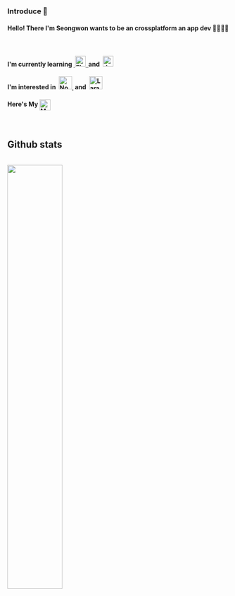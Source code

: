 ### Introduce 👋

<h4>Hello! There I'm Seongwon wants to be an crossplatform an app dev 🧑🏽‍💻📱 </h4><br>
<h4>I'm currently learning&nbsp;<a href="https://flutter.dev" target="_blank" rel="noreferrer"> <img src="https://www.vectorlogo.zone/logos/flutterio/flutterio-icon.svg" alt="Flutter" title="Flutter" width="24" height="24"/>&nbsp; </a> and&nbsp; <a href="https://dart.dev" target="_blank" rel="noreferrer"> <img src="https://www.vectorlogo.zone/logos/dartlang/dartlang-icon.svg" alt="dart" title="Dart" width="24" height="24"/> </a> </h4>

<h4> I'm interested in&nbsp; <a href="https://nodejs.org/en" target="_blank" rel="noreferrer"> <img src="https://www.vectorlogo.zone/logos/nodejs/nodejs-icon.svg" alt="Nodejs" title="Nodejs" width="30" height="30"/> </a> &nbsp;and&nbsp; <a href="https://laravel.com/" target="_blank" rel="noreferrer"><img src="https://www.vectorlogo.zone/logos/laravel/laravel-icon.svg" alt="Laravel" title="Laravel" width="30" height="30"/></a></h4>

<h4> Here's My <a href="https://seongwon819.notion.site/seongwon819/7a75e3f678d94b3490d2c311e8d12f7b"> <img height="25" align=absmiddle src="https://img.shields.io/badge/Notion-%23000000.svg?style=for-the-badge&logo=notion&logoColor=white" alt="MunSeongWon" /></a></a> 
</h4>

<br>

## Github stats
<br>
<div>
<img width="49.73%" src="https://github-readme-stats-chi-sand-98.vercel.app/api?username=Munseongwon&show_icons=true">
</div>
<br><br><br><br> 
